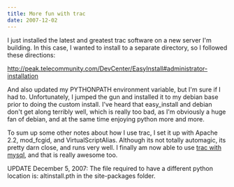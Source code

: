 ```yaml
---
title: More fun with trac
date: 2007-12-02
---
```

I just installed the latest and greatest trac software on a new server I'm building. In this case, I wanted to install to a separate directory, so I followed these directions:

<a href="http://peak.telecommunity.com/DevCenter/EasyInstall#administrator-installation">http://peak.telecommunity.com/DevCenter/EasyInstall#administrator-installation</a>

And also updated my PYTHONPATH environment variable, but I'm sure if I had to. Unfortunately, I jumped the gun and installed it to my debian base prior to doing the custom install. I've heard that easy_install and debian don't get along terribly well, which is really too bad, as I'm obviously a huge fan of debian, and at the same time enjoying python more and more.

To sum up some other notes about how I use trac, I set it up with Apache 2.2, mod_fcgid, and VirtualScriptAlias. Although its not totally automagic, its pretty darn close, and runs very well. I finally am now able to use <a href="http://www.docunext.com/2007/11/13/trac-with-mysql/">trac with mysql</a>, and that is really awesome too.

UPDATE December 5, 2007: The file required to have a different python location is: altinstall.pth in the site-packages folder.

